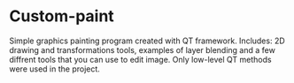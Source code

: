 # Custom-paint
Simple graphics painting program created with QT framework. 
Includes: 2D drawing and transformations tools, examples of layer blending and a few diffrent tools that you can use to edit image. 
Only low-level QT methods were used in the project.
